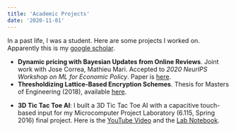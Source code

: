 ```yaml
---
title: 'Academic Projects'
date: '2020-11-01'
---
```


In a past life, I was a student. Here are some projects I worked on. Apparently this is my [google scholar](https://scholar.google.com/citations?user=E0mN8P0AAAAJ).

- **Dynamic pricing with Bayesian Updates from Online Reviews**. Joint work with Jose Correa, Mathieu Mari. Accepted to *2020 NeurIPS Workshop on ML for Economic Policy*. Paper is [here](https://www.di.ens.fr/~mmari/content/papers/Multi_Armed_Bandits.pdf).
- **Thresholdizing Lattice-Based Encryption Schemes**. Thesis for Masters of Engineering (2018), available [here](https://dspace.mit.edu/bitstream/handle/1721.1/121688/1102057800-MIT.pdf?sequence=1&isAllowed=y).
<!-- - **Implementation of a Practical Leakage-Resilient ID Scheme**. Senior Year SuperUROP project.  -->
- **3D Tic Tac Toe AI**: I built a 3D Tic Tac Toe AI with a capacitive touch-based input for my Microcomputer Project Laboratory (6.115, Spring 2016) final project. Here is the [YouTube Video](https://www.youtube.com/watch?v=x5vISL8aN4Q) and the [Lab Notebook](https://github.com/qandrew/6.115-final-project/blob/master/Lab%20Notebook/Lab%20Notebook.pdf).

